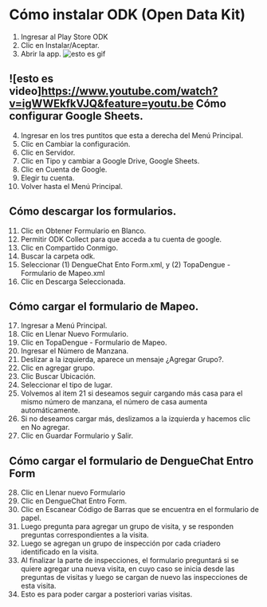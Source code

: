Cómo instalar ODK (Open Data Kit)
=================================
1. Ingresar al Play Store ODK 
2. Clic en Instalar/Aceptar.
3. Abrir la app.
![esto es gif](https://i.gyazo.com/1a7f9fede0fb543698d2de3cb92bf9cb.gif)

![esto es video]https://www.youtube.com/watch?v=igWWEkfkVJQ&feature=youtu.be
Cómo configurar Google Sheets.
------------------------------
4. Ingresar en los tres puntitos que esta a derecha del Menú Principal.
5. Clic en Cambiar la configuración.
6. Clic en Servidor.
7. Clic en Tipo y cambiar a Google Drive, Google Sheets.
8. Clic en Cuenta de Google.
9. Elegir tu cuenta.
10. Volver hasta el Menú Principal.

Cómo descargar los formularios.
-------------------------------
11. Clic en Obtener Formulario en Blanco.
12. Permitir ODK Collect para que acceda a tu cuenta de google.
13. Clic en Compartido Conmigo.
14. Buscar la carpeta odk.
15. Seleccionar (1) DengueChat Ento Form.xml, y (2) TopaDengue - Formulario de Mapeo.xml
16. Clic en Descarga Seleccionada.

Cómo cargar el formulario de Mapeo.
-----------------------------------
17. Ingresar a Menú Principal.
18. Clic en Llenar Nuevo Formulario.
19. Clic en TopaDengue - Formulario de Mapeo.
20. Ingresar el Número de Manzana.
21. Deslizar a la izquierda, aparece un mensaje ¿Agregar Grupo?.
22. Clic en agregar grupo.
23. Clic Buscar Ubicación.
24. Seleccionar el tipo de lugar.
25. Volvemos al item 21 si deseamos seguir cargando más casa para el mismo número de manzana, el número de casa aumenta automáticamente.
26. Si no deseamos cargar más, deslizamos a la izquierda y hacemos clic en No agregar.
27. Clic en Guardar Formulario y Salir.

Cómo cargar el formulario de DengueChat Entro Form
--------------------------------------------------
28. Clic en Llenar nuevo Formulario
29. Clic en DengueChat Entro Form.
30. Clic en Escanear Código de Barras que se encuentra en el formulario de papel.
31. Luego pregunta para agregar un grupo de visita, y se responden preguntas correspondientes a la visita.
32. Luego se agregan un grupo de inspección por cada criadero identificado en la visita.
33. Al finalizar la parte de inspecciones, el formulario preguntará si se quiere agregar una nueva visita, en cuyo caso se inicia desde las preguntas de visitas y luego se cargan de nuevo las inspecciones de esta visita.
34. Esto es para poder cargar a posteriori varias visitas.
